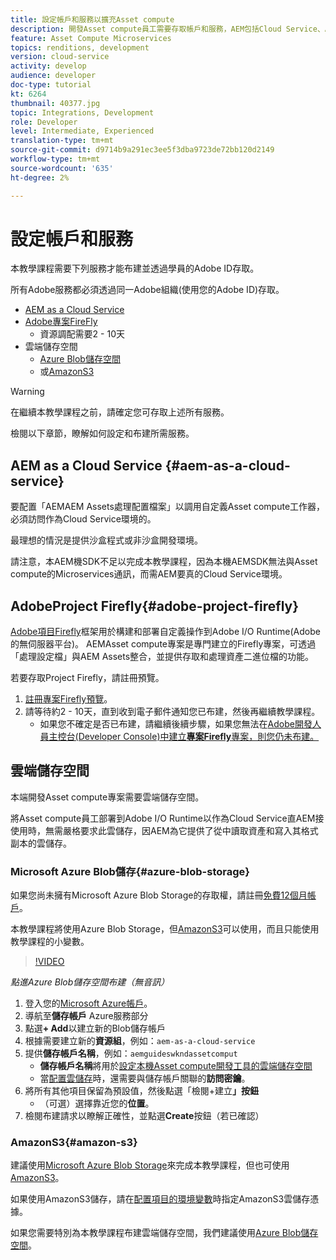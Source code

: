 ```yaml
---
title: 設定帳戶和服務以擴充Asset compute
description: 開發Asset compute員工需要存取帳戶和服務，AEM包括Cloud Service、AdobeProject Firefly以及Microsoft或Amazon提供的雲端儲存空間。
feature: Asset Compute Microservices
topics: renditions, development
version: cloud-service
activity: develop
audience: developer
doc-type: tutorial
kt: 6264
thumbnail: 40377.jpg
topic: Integrations, Development
role: Developer
level: Intermediate, Experienced
translation-type: tm+mt
source-git-commit: d9714b9a291ec3ee5f3dba9723de72bb120d2149
workflow-type: tm+mt
source-wordcount: '635'
ht-degree: 2%

---
```



# 設定帳戶和服務

本教學課程需要下列服務才能布建並透過學員的Adobe ID存取。

所有Adobe服務都必須透過同一Adobe組織(使用您的Adobe ID)存取。

+ [AEM as a Cloud Service ](#aem-as-a-cloud-service)
+ [Adobe專案FireFly](#adobe-project-firefly)
   + 資源調配需要2 - 10天
+ 雲端儲存空間
   + [Azure Blob儲存空間](https://azure.microsoft.com/en-us/services/storage/blobs/)
   + 或[AmazonS3](https://aws.amazon.com/s3/?did=ft_card&amp;trk=ft_card)

>[!WARNING]
>
>在繼續本教學課程之前，請確定您可存取上述所有服務。
> 
> 檢閱以下章節，瞭解如何設定和布建所需服務。

## AEM as a Cloud Service {#aem-as-a-cloud-service}

要配置「AEMAEM Assets處理配置檔案」以調用自定義Asset compute工作器，必須訪問作為Cloud Service環境的。

最理想的情況是提供沙盒程式或非沙盒開發環境。

請注意，本AEM機SDK不足以完成本教學課程，因為本機AEMSDK無法與Asset compute的Microservices通訊，而需AEM要真的Cloud Service環境。

## AdobeProject Firefly{#adobe-project-firefly}

[Adobe項目Firefly](https://www.adobe.io/apis/experienceplatform/project-firefly.html)框架用於構建和部署自定義操作到Adobe I/O Runtime(Adobe的無伺服器平台)。 AEMAsset compute專案是專門建立的Firefly專案，可透過「處理設定檔」與AEM Assets整合，並提供存取和處理資產二進位檔的功能。

若要存取Project Firefly，請註冊預覽。

1. [註冊專案Firefly預覽](https://adobeio.typeform.com/to/obqgRm)。
1. 請等待約2 - 10天，直到收到電子郵件通知您已布建，然後再繼續教學課程。
   + 如果您不確定是否已布建，請繼續後續步驟，如果您無法在[Adobe開發人員主控台(Developer Console)中建立&#x200B;__專案Firefly__&#x200B;專案，則您仍未布建。](https://console.adobe.io)

## 雲端儲存空間

本端開發Asset compute專案需要雲端儲存空間。

將Asset compute員工部署到Adobe I/O Runtime以作為Cloud Service直AEM接使用時，無需嚴格要求此雲儲存，因AEM為它提供了從中讀取資產和寫入其格式副本的雲儲存。

### Microsoft Azure Blob儲存{#azure-blob-storage}

如果您尚未擁有Microsoft Azure Blob Storage的存取權，請註冊[免費12個月帳戶](https://azure.microsoft.com/en-us/free/)。

本教學課程將使用Azure Blob Storage，但[AmazonS3](#amazon-s3)可以使用，而且只能使用教學課程的小變數。

>[!VIDEO](https://video.tv.adobe.com/v/40377/?quality=12&learn=on)

_點進Azure Blob儲存空間布建（無音訊）_


1. 登入您的[Microsoft Azure帳戶](https://azure.microsoft.com/en-us/account/)。
1. 導航至&#x200B;__儲存帳戶__ Azure服務部分
1. 點選&#x200B;__+ Add__&#x200B;以建立新的Blob儲存帳戶
1. 根據需要建立新的&#x200B;__資源組__，例如：`aem-as-a-cloud-service`
1. 提供&#x200B;__儲存帳戶名稱__，例如：`aemguideswkndassetcomput`
   + __儲存帳戶名稱__&#x200B;將用於[設定本機Asset compute開發工具的雲端儲存空間](../develop/environment-variables.md)
   + 當[配置雲儲存](../develop/environment-variables.md)時，還需要與儲存帳戶關聯的&#x200B;__訪問密鑰__。
1. 將所有其他項目保留為預設值，然後點選「檢閱+建立&#x200B;__」按鈕__
   + （可選）選擇靠近您的&#x200B;__位置__。
1. 檢閱布建請求以瞭解正確性，並點選&#x200B;__Create__&#x200B;按鈕（若已確認）

### AmazonS3{#amazon-s3}

建議使用[Microsoft Azure Blob Storage](#azure-blob-storage)來完成本教學課程，但也可使用[AmazonS3](https://aws.amazon.com/s3/?did=ft_card&amp;trk=ft_card)。

如果使用AmazonS3儲存，請在[配置項目的環境變數](../develop/environment-variables.md#amazon-s3)時指定AmazonS3雲儲存憑據。

如果您需要特別為本教學課程布建雲端儲存空間，我們建議使用[Azure Blob儲存空間](#azure-blob-storage)。
